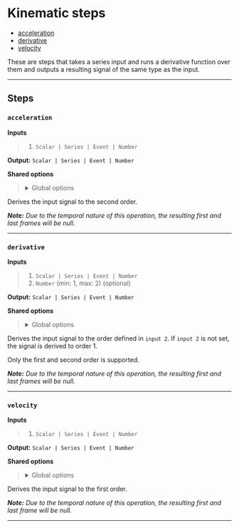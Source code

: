 # Kinematic steps

- [acceleration](#acceleration)
- [derivative](#derivative)
- [velocity](#velocity)

These are steps that takes a series input and runs a derivative 
function over them and outputs a resulting signal of the same 
type as the input.


---

## Steps

### `acceleration`

**Inputs**
>
> 1. `Scalar | Series | Event | Number`
>

**Output:** `Scalar | Series | Event | Number`


**Shared options**
>
> <details><summary>Global options</summary>
> 
> The following options are available globally on all steps.
>
> * [export](./index.md#export)
> * [output](./index.md#output)
> * [set](./index.md#set)
> * [space](./index.md#space)
>
>
></details>
>


Derives the input signal to the second order.

**_Note:_** _Due to the temporal nature of this operation, 
the resulting first and last frames will be null._

---

### `derivative`

**Inputs**
>
> 1. `Scalar | Series | Event | Number`
> 2. `Number` (min: 1, max: 2) (optional)
>

**Output:** `Scalar | Series | Event | Number`


**Shared options**
>
> <details><summary>Global options</summary>
> 
> The following options are available globally on all steps.
>
> * [export](./index.md#export)
> * [output](./index.md#output)
> * [set](./index.md#set)
> * [space](./index.md#space)
>
>
></details>
>


Derives the input signal to the order defined in `input 2`. 
If `input 2` is not set, the signal is derived to order 1.

Only the first and second order is supported.

**_Note:_** _Due to the temporal nature of this operation, 
the resulting first and last frames will be null._

---

### `velocity`

**Inputs**
>
> 1. `Scalar | Series | Event | Number`
>

**Output:** `Scalar | Series | Event | Number`


**Shared options**
>
> <details><summary>Global options</summary>
> 
> The following options are available globally on all steps.
>
> * [export](./index.md#export)
> * [output](./index.md#output)
> * [set](./index.md#set)
> * [space](./index.md#space)
>
>
></details>
>


Derives the input signal to the first order.

**_Note:_** _Due to the temporal nature of this operation, 
the resulting first and last frame will be null._

---

